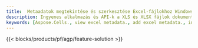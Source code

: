```yaml
---
title:  Metaadatok megtekintése és szerkesztése Excel-fájlokhoz Windows, Linux és macOS rendszeren
description: Ingyenes alkalmazás és API-k a XLS és XLSX fájlok dokumentumtulajdonságainak kezeléséhez
keywords: [Aspose.Cells., view excel metadata., add excel metadata., insert excel metadata., edit excel metadata., remove excel metadata., extract excel metadata., modify excel metadata]
---
```

{{< blocks/products/pf/agp/feature-solution >}} 

